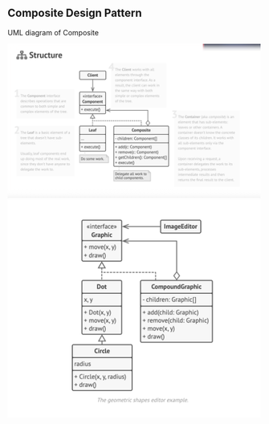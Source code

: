 ## Composite Design Pattern

UML diagram of Composite

![Schema UML diagram of Composite design pattern](Composite-1.png)
![Design of Navigation App using Composite design pattern](Composite-2.png)
